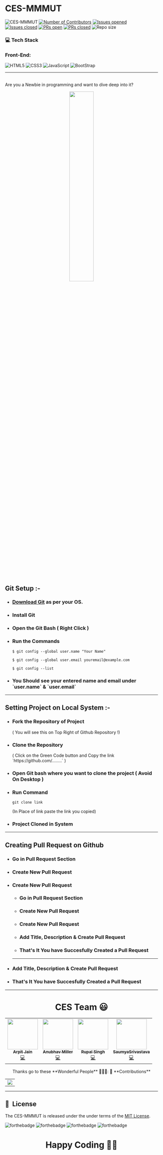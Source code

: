 # CES-MMMUT
![CES-MMMUT](https://socialify.git.ci/arpit456jain/CES-MMMUT/image?description=1&forks=1&issues=1&logo=https%3A%2F%2Fraw.githubusercontent.com%2Farpit456jain%2FCES-MMMUT%2Fmaster%2Fimg%2Fces2.png&pattern=Brick%20Wall&pulls=1&stargazers=1&theme=Dark)
  [![Number of Contributors](https://img.shields.io/github/contributors/arpit456jain/CES-MMMUT)](https://github.com/arpit456jain/CES-MMMUT/graphs/contributors)
  [![Issues opened](https://img.shields.io/github/issues/arpit456jain/CES-MMMUT)](https://github.com/arpit456jain/CES-MMMUT/issues)
  [![Issues closed](https://img.shields.io/github/issues-closed/arpit456jain/CES-MMMUT)](https://github.com/arpit456jain/CES-MMMUT/issues)
  [![PRs open](https://img.shields.io/github/issues-pr/arpit456jain/CES-MMMUT)](https://github.com/arpit456jain/CES-MMMUT/pulls)
  [![PRs closed](https://img.shields.io/github/issues-pr-closed/arpit456jain/CES-MMMUT)](https://github.com/arpit456jain/CES-MMMUT/pulls)
  ![Repo size](https://img.shields.io/github/repo-size/arpit456jain/CES-MMMUT)
  
  ### 💻 Tech Stack


### Front-End:
<img alt="HTML5" src="https://img.shields.io/badge/html5%20-%23E34F26.svg?&style=for-the-badge&logo=html5&logoColor=white"/>  <img alt="CSS3" src="https://img.shields.io/badge/css3%20-%231572B6.svg?&style=for-the-badge&logo=css3&logoColor=white"/> <img alt="JavaScript" src="https://img.shields.io/badge/javascript%20-%23323330.svg?&style=for-the-badge&logo=javascript&logoColor=%23F7DF1E"/> 
<img alt="BootStrap" src="https://img.shields.io/badge/Bootstrap-563D7C?style=for-the-badge&logo=bootstrap&logoColor=white"/> 

<hr><br>
Are you a Newbie in programming and want to dive deep into it?

<p align="center"><img src="https://media.giphy.com/media/l4q83E0RjRSGLXBLO/giphy.gif" width = 40%></p>
<br>
<h2>Git Setup :- </h2>
<ul>
<li><h3><a href="https://git-scm.com/downloads">Download Git</a> as per your OS. </h3></li>
<li><h3>Install Git</h3></li>
<li><h3>Open the Git Bash ( Right Click )</h3></li>
<li><h3>Run the Commands</h3></li>

`$ git config --global user.name "Your Name"`

`$ git config --global user.email youremail@example.com`

`$ git config --list`

<li><h3>You Should see your entered name and email under `user.name` & `user.email`</h3></li>
</ul>
<hr>
<h2>Setting Project on Local System :- </h2>
<ul>
<li><h3>Fork the Repository of Project</h3></li>
( You will see this on Top Right of Github Repository !)<br>
<li><h3>Clone the Repository </h3></li>
( Click on the Green Code button and Copy the link  `https://github.com/........` )</h3></li><br>
<li><h3>Open Git bash where you want to clone the project ( Avoid On Desktop )</h3></li>
<li><h3>Run Command</h3></li>

`git clone link`

(In Place of link paste the link you copied)

<li><h3>Project Cloned in System</h3></li>
</ul>
<hr>
<h2>Creating Pull Request on Github</h2>
<ul>
<li><h3>Go in Pull Request Section</h3></li>
<li><h3>Create New Pull Request</h3></li>
<li><h3>Create New Pull Request</h3></li>
<ul>
<li><h3>Go in Pull Request Section</h3></li>
<li><h3>Create New Pull Request</h3></li>
<li><h3>Create New Pull Request</h3></li>
<li><h3>Add Title,  Description & Create Pull Request</h3></li>
<li><h3>That's It You have Succesfully Created a Pull Request</h3></li>
</ul>
<hr>
<li><h3>Add Title,  Description & Create Pull Request</h3></li>
<li><h3>That's It You have Succesfully Created a Pull Request</h3></li>
</ul>
<hr>
<h1 align=center> CES Team 😃 </h1>
<p align="center">

<table>
  <tbody><tr>
    <td align="center"><a href="https://github.com/arpit456jain"><img alt="" src="https://avatars.githubusercontent.com/arpit456jain" width="100px;">
	<br><sub><b> Arpit Jain</b></sub><br>💻 </a></td></a></td>
    <td align="center"><a href="https://github.com/mravtechinfo"><img alt="" src="https://avatars.githubusercontent.com/mravtechinfo" width="100px;">
	<br><sub><b> Anubhav Miller </b></sub><br>💻 </a></td></a></td>
      <td align="center"><a href="https://github.com/rupal121"><img alt="" src="https://avatars.githubusercontent.com/rupal121" width="100px;">
	<br><sub><b> Rupal Singh </b></sub><br>💻 </a></td></a></td>
	 <td align="center"><a href="https://github.com/SaumyaSrivastava-bot"><img alt="" src="https://avatars.githubusercontent.com/SaumyaSrivastava-bot" width="100px;">
	<br><sub><b> SaumyaSrivastava </b></sub><br>💻 </a></td></a></td>
  </tr>
</tbody></table>
Thanks go to these **Wonderful People** 👨🏻‍💻:      🚀 **Contributions** 
<table>
	<tr>
		 <td>
  <a href="https://github.com/arpit456jain/CES-MMMUT/graphs/contributors">
  <img src="https://contrib.rocks/image?repo=arpit456jain/CES-mmmut" />
  </a>
		</td>
	</tr>
</table>

<hr>

## 📘&nbsp; License

The CES-MMMUT is released under the under terms of the [MIT License](LICENSE).

![forthebadge](https://forthebadge.com/images/badges/uses-html.svg)
![forthebadge](https://forthebadge.com/images/badges/uses-css.svg)
![forthebadge](https://forthebadge.com/images/badges/made-with-javascript.svg)
![forthebadge](https://forthebadge.com/images/badges/built-by-developers.svg)

<h1 align=center>Happy Coding 👨‍💻 </h1>
